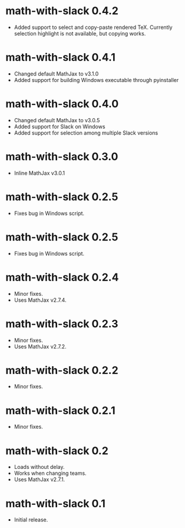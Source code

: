 # math-with-slack 0.4.2

  * Added support to select and copy-paste rendered TeX. Currently selection highlight is not available, but copying works. 

# math-with-slack 0.4.1

  * Changed default MathJax to v3.1.0
  * Added support for building Windows executable through pyinstaller
  
# math-with-slack 0.4.0

  * Changed default MathJax to v3.0.5
  * Added support for Slack on Windows
  * Added support for selection among multiple Slack versions

# math-with-slack 0.3.0

  * Inline MathJax v3.0.1

# math-with-slack 0.2.5

  * Fixes bug in Windows script.

# math-with-slack 0.2.5

  * Fixes bug in Windows script.


# math-with-slack 0.2.4

  * Minor fixes.
  * Uses MathJax v2.7.4.


# math-with-slack 0.2.3

  * Minor fixes.
  * Uses MathJax v2.7.2.


# math-with-slack 0.2.2

  * Minor fixes.


# math-with-slack 0.2.1

  * Minor fixes.


# math-with-slack 0.2

  * Loads without delay.
  * Works when changing teams.
  * Uses MathJax v2.7.1.


# math-with-slack 0.1

  * Initial release.
